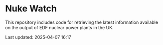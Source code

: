 # Nuke Watch

This repository includes code for retrieving the latest information available on the output of EDF nuclear power plants in the UK.

Last updated: 2025-04-07 16:17